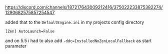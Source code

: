 
https://discord.com/channels/187217643009212416/375022233875382274/1290682575857254547

added that to the `DefaultEngine.ini` in my projects config directory

`[Zen] AutoLaunch=False`

and on 5.5 i had to also add `-ddc=InstalledNoZenLocalFallback` as start parameter